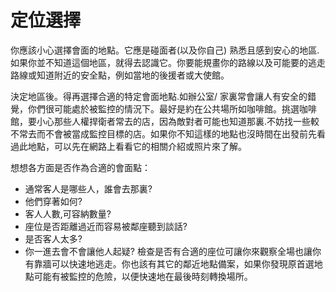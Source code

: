 [Title]: # (定位選擇)
[Order]: # (1)

# 定位選擇

你應該小心選擇會面的地點。它應是碰面者(以及你自己) 熟悉且感到安心的地區.如果你並不知道這個地區，就得去認識它。你要能規畫你的路線以及可能要的逃走路線或知道附近的安全點，例如當地的後援者或大使館。

決定地區後。得再選擇合適的特定會面地點.如辦公室/ 家裏常會讓人有安全的錯覺，你們很可能處於被監控的情況下。最好是約在公共場所如咖啡館。挑選咖啡館，要小心那些人權捍衛者常去的店，因為敵對者可能也知道那裏.不妨找一些較不常去而不會被當成監控目標的店。如果你不知這樣的地點也沒時間在出發前先看過此地點，可以先在網路上看看它的相關介紹或照片來了解。

想想各方面是否作為合適的會面點：
* 通常客人是哪些人，誰會去那裏?
* 他們穿著如何?
* 客人人數,可容納數量?
* 座位是否距離過近而容易被鄰座聽到談話?
* 是否客人太多?
* 你一進去會不會讓他人起疑?
檢查是否有合適的座位可讓你來觀察全場也讓你有靠牆可以快速地逃走。你也該有其它的鄰近地點備案，如果你發現原首選地點可能有被監控的危險，以便快速地在最後時刻轉換場所。
